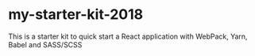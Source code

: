 # my-starter-kit-2018
This is a starter kit to quick start a React application with WebPack, Yarn, Babel and SASS/SCSS
